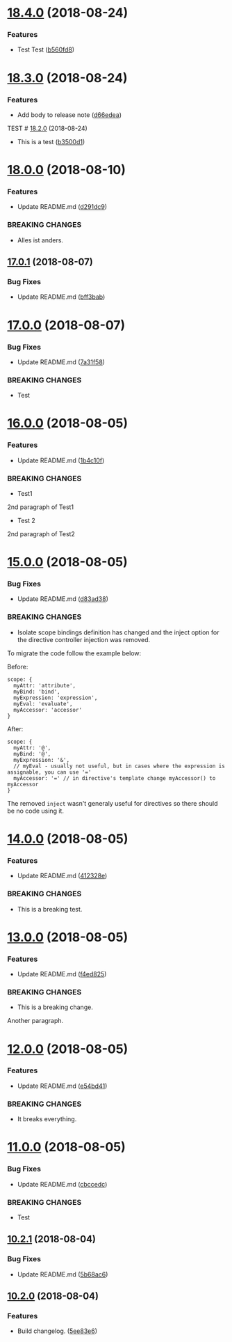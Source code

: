 # [18.4.0](https://github.com/scherermichael/semvertest/compare/v18.3.0...v18.4.0) (2018-08-24)


### Features

* Test Test ([b560fd8](https://github.com/scherermichael/semvertest/commit/b560fd8))

# [18.3.0](https://github.com/scherermichael/semvertest/compare/v18.2.0...v18.3.0) (2018-08-24)


### Features

* Add body to release note ([d66edea](https://github.com/scherermichael/semvertest/commit/d66edea))

TEST # [18.2.0](https://github.com/scherermichael/semvertest/compare/v18.1.0...v18.2.0) (2018-08-24)


* This is a test ([b3500d1](https://github.com/scherermichael/semvertest/commit/b3500d1))

# [18.0.0](https://github.com/scherermichael/semvertest/compare/v17.0.1...v18.0.0) (2018-08-10)


### Features

* Update README.md ([d291dc9](https://github.com/scherermichael/semvertest/commit/d291dc9))


### BREAKING CHANGES

* Alles ist anders.

## [17.0.1](https://github.com/scherermichael/semvertest/compare/v17.0.0...v17.0.1) (2018-08-07)


### Bug Fixes

* Update README.md ([bff3bab](https://github.com/scherermichael/semvertest/commit/bff3bab))

# [17.0.0](https://github.com/scherermichael/semvertest/compare/v16.0.0...v17.0.0) (2018-08-07)


### Bug Fixes

* Update README.md ([7a31f58](https://github.com/scherermichael/semvertest/commit/7a31f58))


### BREAKING CHANGES

* Test

# [16.0.0](https://github.com/scherermichael/semvertest/compare/v15.0.0...v16.0.0) (2018-08-05)


### Features

* Update README.md ([1b4c10f](https://github.com/scherermichael/semvertest/commit/1b4c10f))


### BREAKING CHANGES

* Test1

2nd paragraph of Test1
* Test 2

2nd paragraph of Test2

# [15.0.0](https://github.com/scherermichael/semvertest/compare/v14.0.0...v15.0.0) (2018-08-05)


### Bug Fixes

* Update README.md ([d83ad38](https://github.com/scherermichael/semvertest/commit/d83ad38))


### BREAKING CHANGES

* Isolate scope bindings definition has changed and
the inject option for the directive controller injection was removed.

To migrate the code follow the example below:

Before:

```
scope: {
  myAttr: 'attribute',
  myBind: 'bind',
  myExpression: 'expression',
  myEval: 'evaluate',
  myAccessor: 'accessor'
}
```

After:

```
scope: {
  myAttr: '@',
  myBind: '@',
  myExpression: '&',
  // myEval - usually not useful, but in cases where the expression is assignable, you can use '='
  myAccessor: '=' // in directive's template change myAccessor() to myAccessor
}
```

The removed `inject` wasn't generaly useful for directives so there should be no code using it.

# [14.0.0](https://github.com/scherermichael/semvertest/compare/v13.0.0...v14.0.0) (2018-08-05)


### Features

* Update README.md ([412328e](https://github.com/scherermichael/semvertest/commit/412328e))


### BREAKING CHANGES

* This is a breaking test.

# [13.0.0](https://github.com/scherermichael/semvertest/compare/v12.0.0...v13.0.0) (2018-08-05)


### Features

* Update README.md ([f4ed825](https://github.com/scherermichael/semvertest/commit/f4ed825))


### BREAKING CHANGES

* This is a breaking change.

Another paragraph.

# [12.0.0](https://github.com/scherermichael/semvertest/compare/v11.0.0...v12.0.0) (2018-08-05)


### Features

* Update README.md ([e54bd41](https://github.com/scherermichael/semvertest/commit/e54bd41))


### BREAKING CHANGES

* It breaks everything.

# [11.0.0](https://github.com/scherermichael/semvertest/compare/v10.2.1...v11.0.0) (2018-08-05)


### Bug Fixes

* Update README.md ([cbccedc](https://github.com/scherermichael/semvertest/commit/cbccedc))


### BREAKING CHANGES

* Test

## [10.2.1](https://github.com/scherermichael/semvertest/compare/v10.2.0...v10.2.1) (2018-08-04)


### Bug Fixes

* Update README.md ([5b68ac6](https://github.com/scherermichael/semvertest/commit/5b68ac6))

## [10.2.0](https://github.com/scherermichael/semvertest/compare/v10.1.1...v10.2.0) (2018-08-04)


### Features

* Build changelog. ([5ee83e6](https://github.com/scherermichael/semvertest/commit/5ee83e6))
